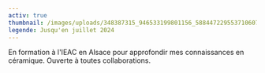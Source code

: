 ```yaml
---
activ: true
thumbnail: /images/uploads/348387315_946533199801156_5884472295537106072_n.jpg
legende: Jusqu'en juillet 2024
---
```

En formation à l'IEAC en Alsace pour approfondir mes connaissances en céramique. Ouverte à toutes collaborations.